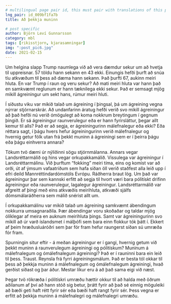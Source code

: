 ```yaml
---
# multilingual page pair id, this must pair with translations of this page. (This name must be unique)
lng_pair: id_009bf1fa7b
title: Að þekkja muninn

# post specific
author: Björn Leví Gunnarsson
category: mbl
tags: [rikisstjorn, kjarasamningar]
img: ":post_pic6.jpg"
date: 2021-02-15
---
```


Um helgina slapp Trump naumlega við að vera dæmdur sekur um að hvetja til uppreisnar. 57 töldu hann sekann en 43 ekki. Einungis hefði þurft að snúa tíu atkvæðum til þess að dæma hann sekann. Það þurfti 67, aukinn meiri hluta. En var Trump í raun og veru sekur? Að mati meiri hluta var hann það en samkvæmt reglunum er hann tæknilega ekki sekur. Það er semsagt mjög mikill ágreiningur um sekt hans, rúmur meiri hluti.

Í síðustu viku var mikið talað um ágreining í þingsal, þá um ágreining vegna nýrrar stjórnarskrár. Að undanfarinn áratug hefði verið svo mikill ágreiningur að það hefði nú verið ómögulegt að koma nokkrum breytingum í gegnum þingið. Er sá ágreiningur raunverulegur eða er hann fyrirsláttur, þegar allt kemur til alls? Það er að segja, er ágreiningurinn málefnalegur eða ekki? Eða réttara sagt, í þágu hvers hefur ágreiningurinn verið málefnalegur og hvernig getur fólk utan frá þekkt muninn á ágreiningi sem er í þeirra þágu eða þágu einhverra annara?

Tökum tvö dæmi úr nýliðinni sögu stjórnmálanna. Annars vegar Landsréttarmálið og hins vegar orkupakkamálið. Vissulega var ágreiningur í Landsréttarmálinu. Við þurftum “fokking” meiri tíma, eins og komist var að orði, út af ýmsum vafaatriðum sem hafa síðan öll verið staðfest alla leið upp í efri deild Mannréttindardómstóls Evrópu. Ráðherra braut lög. Um það var ágreiningur þar sem kannski erfitt að segja til hvort væri bara pólitískt drifinn ágreiningur eða raunverulegur, lagalegur ágreiningur. Landsréttarmálið var afgreitt af þingi með eins atkvæðis meirihluta, atkvæði sjálfs dómsmálaráðherra sem málið snérist allt um.

Í orkupakkamálinu var mikið talað um ágreining samkvæmt ábendingum nokkurra umsagnaraðila. Þær ábendingar voru skoðaðar og taldar mjög ólíklegar af meira en auknum meirihluta þings. Samt var ágreiningurinn svo mikill að úr varð íslandsmet í málþófi sem bara einn flokkur tók þátt í. Ekkert af þeim hræðusluáróðri sem þar fór fram hefur raungerst síðan sú umræða fór fram. 

Spurningin situr eftir - á meðan ágreiningur er í gangi, hvernig getum við þekkt muninn á raunverulegum ágreiningi og pólitískum? Muninum á málefnalegum og ómálefnalegum ágreiningi? Það er í rauninni bara ein leið til þess. Traust. Reynsla frá fyrri ágreiningsmálum. Það er besta tól okkar til þess að þekkja muninn á málefnalegum og ómálefnalegum ágreiningi, hvað gerðist síðast og þar áður. Mestar líkur eru á að það sama eigi við næst. 

Þegar tvö rökræða í pólitískri umræðu hættir okkur til að halda með öðrum aðilanum af því að hann stóð sig betur, þrátt fyrir að það sé einnig möguleiki að bæði geti haft rétt fyrir sér eða bæði haft rangt fyrir sér. Þess vegna er erfitt að þekkja muninn á málefnalegri og málefnalegri umræðu.
